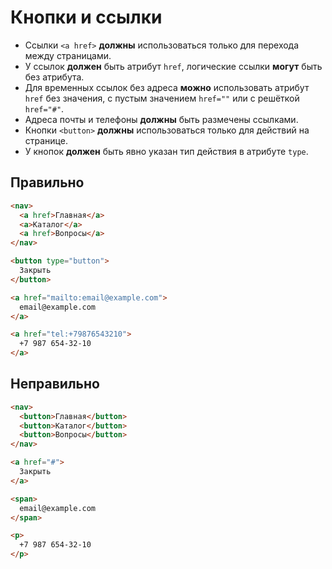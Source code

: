 # Кнопки и ссылки

- Ссылки `<a href>` **должны** использоваться только для перехода между страницами.
- У ссылок **должен** быть атрибут `href`, логические ссылки **могут** быть без атрибута.
- Для временных ссылок без адреса **можно** использовать атрибут `href` без значения, с пустым значением `href=""` или с решёткой `href="#"`.
- Адреса почты и телефоны **должны** быть размечены ссылками.
- Кнопки `<button>` **должны** использоваться только для действий на странице.
- У кнопок **должен** быть явно указан тип действия в атрибуте `type`.

## Правильно

```html
<nav>
  <a href>Главная</a>
  <a>Каталог</a>
  <a href>Вопросы</a>
</nav>

<button type="button">
  Закрыть
</button>

<a href="mailto:email@example.com">
  email@example.com
</a>

<a href="tel:+79876543210">
  +7 987 654-32-10
</a>
```

## Неправильно

```html
<nav>
  <button>Главная</button>
  <button>Каталог</button>
  <button>Вопросы</button>
</nav>

<a href="#">
  Закрыть
</a>

<span>
  email@example.com
</span>

<p>
  +7 987 654-32-10
</p>
```
